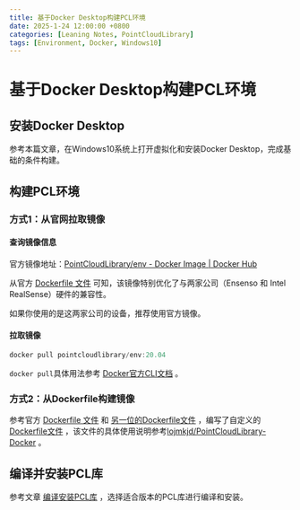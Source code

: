 ```yaml
---
title: 基于Docker Desktop构建PCL环境
date: 2025-1-24 12:00:00 +0800
categories: [Leaning Notes, PointCloudLibrary]
tags: [Environment, Docker, Windows10]
---
```


# 基于Docker Desktop构建PCL环境

## 安装Docker Desktop

参考本篇文章，在Windows10系统上打开虚拟化和安装Docker Desktop，完成基础的条件构建。

## 构建PCL环境

### 方式1：从官网拉取镜像

#### 查询镜像信息

官方镜像地址：[PointCloudLibrary/env - Docker Image | Docker Hub](https://hub.docker.com/r/pointcloudlibrary/env?uuid=CE4C60D4-C451-4E37-B93F-B818995339C8)

从官方 [Dockerfile 文件](https://github.com/PointCloudLibrary/pcl/blob/master/.dev/docker/env/Dockerfile) 可知，该镜像特别优化了与两家公司（Ensenso 和 Intel RealSense）硬件的兼容性。

如果你使用的是这两家公司的设备，推荐使用官方镜像。

#### 拉取镜像

```powershell
docker pull pointcloudlibrary/env:20.04
```

`docker pull`具体用法参考 [Docker官方CLI文档](https://docs.docker.com/reference/cli/docker/) 。

### 方式2：从Dockerfile构建镜像

参考官方  [Dockerfile 文件](https://github.com/PointCloudLibrary/pcl/blob/master/.dev/docker/env/Dockerfile)  和 [另一位的Dockerfile文件](https://github.com/Alraemon/PointCloudLibrary-Docker/blob/main/Dockerfile) ，编写了自定义的 [Dockerfile文件](https://github.com/lojmkjd/PointCloudLibrary-Docker/blob/main/Dockerfile) ，该文件的具体使用说明参考[lojmkjd/PointCloudLibrary-Docker](https://github.com/lojmkjd/PointCloudLibrary-Docker/tree/main) 。

## 编译并安装PCL库

参考文章 [编译安装PCL库](https://lojmkjd.github.io/posts/compiling-PCL-library/) ，选择适合版本的PCL库进行编译和安装。
